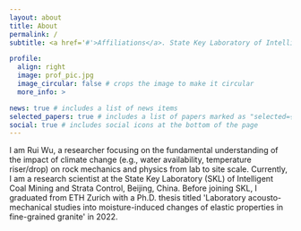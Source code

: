 ```yaml
---
layout: about
title: About
permalink: /
subtitle: <a href='#'>Affiliations</a>. State Key Laboratory of Intelligent Coal Mining and Strata Control, Beijing, China.

profile:
  align: right
  image: prof_pic.jpg
  image_circular: false # crops the image to make it circular
  more_info: >

news: true # includes a list of news items
selected_papers: true # includes a list of papers marked as "selected={true}"
social: true # includes social icons at the bottom of the page
---
```


I am Rui Wu, a researcher focusing on the fundamental understanding of the impact of climate change (e.g., water availability, temperature riser/drop) on rock mechanics and physics from lab to site scale. Currently, I am a research scientist at the State Key Laboratory (SKL) of Intelligent Coal Mining and Strata Control, Beijing, China. Before joining SKL, I graduated from ETH Zurich with a Ph.D. thesis titled 'Laboratory acousto-mechanical studies into moisture-induced changes of elastic properties in fine-grained granite' in 2022.